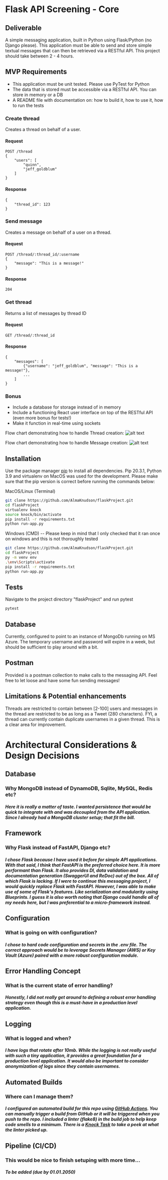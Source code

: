 

# Flask API Screening - Core

## Deliverable
A simple messaging application, built in Python using Flask/Python (no Django please). This application must be able to send and store simple textual messages that can then be retrieved via a RESTful API. This project should take between 2 - 4 hours.

## MVP Requirements

- This application must be unit tested. Please use PyTest for Python
- The data that is stored must be accessible via a RESTful API. You can store in memory or a DB
- A README file with documentation on: how to build it, how to use it, how to run the tests

### Create thread
Creates a thread on behalf of a user.

#### Request
```
POST /thread 
{
    "users": [
        "quinn",
        "jeff_goldblum"
    ]
}
```

#### Response
```
{
    "thread_id": 123
}
```

### Send message
Creates a message on behalf of a user on a thread.

#### Request
```
POST /thread/:thread_id/:username
{
    "message": "This is a message!"
}
```

#### Response
```
204
```

### Get thread
Returns a list of messages by thread ID

#### Request
```
GET /thread/:thread_id
```

#### Response
```
{
    "messages": [
        {"username": "jeff_goldblum", "message": "This is a message!"},
        ...
    ]
}
```

### Bonus
- Include a database for storage instead of in memory
- Include a functioning React user interface on top of the RESTful API (even more bonus for tests!)
- Make it function in real-time using sockets



Flow chart demonstrating how to handle Thread creation:
![alt text](https://github.com/AlmaKnudson/flaskProject/blob/master/app/resources/flow_charts/create_thread_flow.PNG?raw=true)


Flow chart demonstrating how to handle Message creation:
![alt text](https://github.com/AlmaKnudson/flaskProject/blob/master/app/resources/flow_charts/create_message_flow.PNG?raw=true)

## Installation

Use the package manager [pip](https://pip.pypa.io/en/stable/) to install all dependencies.
Pip 20.3.1, Python 3.9 and virtualenv on MacOS was used for the development. Please make sure that the pip version is correct before running the commands below:

MacOS/Linux (Terminal)
```bash
git clone https://github.com/AlmaKnudson/flaskProject.git
cd flaskProject
virtualenv knock
source knock/bin/activate
pip install -r requirements.txt
python run-app.py
```

Windows (CMD) -- Please keep in mind that I only checked that it ran once on windows and this is not thoroughly tested
```bash
git clone https://github.com/AlmaKnudson/flaskProject.git
cd flaskProject
py -m venv env
.\env\Scripts\activate
pip install -r requirements.txt
python run-app.py
```

## Tests
Navigate to the project directory "flaskProject" and run pytest
```bash
pytest 
```

## Database
Currently, configured to point to an instance of MongoDb running on MS Azure. The temporary username and password will expire in a week, but should be sufficient to play around with a bit.

## Postman
Provided is a postman collection to make calls to the messaging API. Feel free to let loose and have some fun sending messages! 

## Limitations & Potential enhancements
Threads are restricted to contain between [2-100] users and messages in the thread are restricted to be as long as a Tweet (280 characters).
FYI, a thread can currently contain duplicate usernames in a given thread. This is a clear area for improvement.

# Architectural Considerations & Design Decisions
## Database
### Why MongoDB instead of DynamoDB, Sqlite, MySQL, Redis etc? 
##### Here it is really a matter of taste. I wanted persistence that would be quick to integrate with and was decoupled from the API application. Since I already had a MongoDB cluster setup; that fit the bill.

## Framework 
### Why Flask instead of FastAPI, Django etc?
##### I chose Flask because I have used it before for simple API applications. With that said, I think that FastAPI is the preferred choice here. It is more performant than Flask. It also provides DI, data validation and documentation generation (SwaggerUI and ReDoc) out of the box. All of which Flask is lacking. If I were to continue this messaging project, I would quickly replace Flask with FastAPI. However, I was able to make use of some of Flask's features. Like serialization and modularity using Blueprints. I guess it is also worth noting that Django could handle all of my needs here, but I was preferential to a micro-framework instead.

## Configuration
### What is going on with configuration?
##### I chose to hard code configuration and secrets in the .env file. The correct approach would be to leverage Secrets Manager (AWS) or Key Vault (Azure) paired with a more robust configuration module.

## Error Handling Concept
### What is the current state of error handling?
##### Honestly, I did not really get around to defining a robust error handling strategy even though this is a must-have in a production level application.

## Logging
### What is logged and when? 
##### I have logs that rotate after 10mb. While the logging is not really useful with such a tiny application, it provides a great foundation for a production level application. It would also be important to consider anonymization of logs since they contain usernames.

## Automated Builds
### Where can I manage them?
##### I configured an automated build for this repo using [GitHub Actions](https://github.com/AlmaKnudson/flaskProject/actions/runs/413861131). You can manually trigger a build from GitHub or it will be triggered when you push to the repo. I included a linter (flake8) in the build job to help keep code smells to a minimum. There is a [Knock Task](https://github.com/AlmaKnudson/flaskProject/projects/1#card-51028315) to take a peek at what the linter picked up.

## Pipeline (CI/CD) 
### This would be nice to finish setuping with more time...
##### To be added (due by 01.01.2050)
